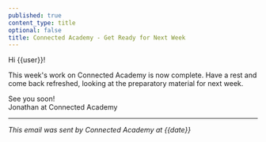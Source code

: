 ```yaml
---
published: true
content_type: title
optional: false
title: Connected Academy - Get Ready for Next Week
---
```


Hi {{user}}!

This week's work on Connected Academy is now complete. Have a rest and come back refreshed, looking at the preparatory material for next week.

See you soon!\
Jonathan at Connected Academy

----
_This email was sent by Connected Academy at {{date}}_